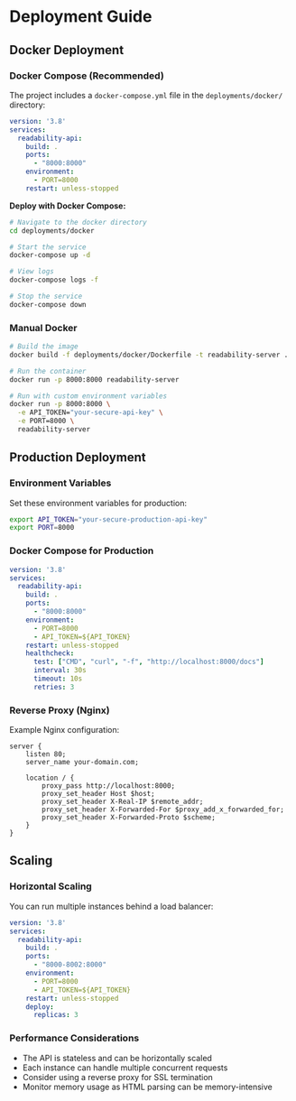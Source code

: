 # Deployment Guide

## Docker Deployment

### Docker Compose (Recommended)

The project includes a `docker-compose.yml` file in the `deployments/docker/` directory:

```yaml
version: '3.8'
services:
  readability-api:
    build: .
    ports:
      - "8000:8000"
    environment:
      - PORT=8000
    restart: unless-stopped
```

**Deploy with Docker Compose:**
```bash
# Navigate to the docker directory
cd deployments/docker

# Start the service
docker-compose up -d

# View logs
docker-compose logs -f

# Stop the service
docker-compose down
```

### Manual Docker

```bash
# Build the image
docker build -f deployments/docker/Dockerfile -t readability-server .

# Run the container
docker run -p 8000:8000 readability-server

# Run with custom environment variables
docker run -p 8000:8000 \
  -e API_TOKEN="your-secure-api-key" \
  -e PORT=8000 \
  readability-server
```

## Production Deployment

### Environment Variables

Set these environment variables for production:

```bash
export API_TOKEN="your-secure-production-api-key"
export PORT=8000
```

### Docker Compose for Production

```yaml
version: '3.8'
services:
  readability-api:
    build: .
    ports:
      - "8000:8000"
    environment:
      - PORT=8000
      - API_TOKEN=${API_TOKEN}
    restart: unless-stopped
    healthcheck:
      test: ["CMD", "curl", "-f", "http://localhost:8000/docs"]
      interval: 30s
      timeout: 10s
      retries: 3
```

### Reverse Proxy (Nginx)

Example Nginx configuration:

```nginx
server {
    listen 80;
    server_name your-domain.com;

    location / {
        proxy_pass http://localhost:8000;
        proxy_set_header Host $host;
        proxy_set_header X-Real-IP $remote_addr;
        proxy_set_header X-Forwarded-For $proxy_add_x_forwarded_for;
        proxy_set_header X-Forwarded-Proto $scheme;
    }
}
```

## Scaling

### Horizontal Scaling

You can run multiple instances behind a load balancer:

```yaml
version: '3.8'
services:
  readability-api:
    build: .
    ports:
      - "8000-8002:8000"
    environment:
      - PORT=8000
      - API_TOKEN=${API_TOKEN}
    restart: unless-stopped
    deploy:
      replicas: 3
```

### Performance Considerations

- The API is stateless and can be horizontally scaled
- Each instance can handle multiple concurrent requests
- Consider using a reverse proxy for SSL termination
- Monitor memory usage as HTML parsing can be memory-intensive

